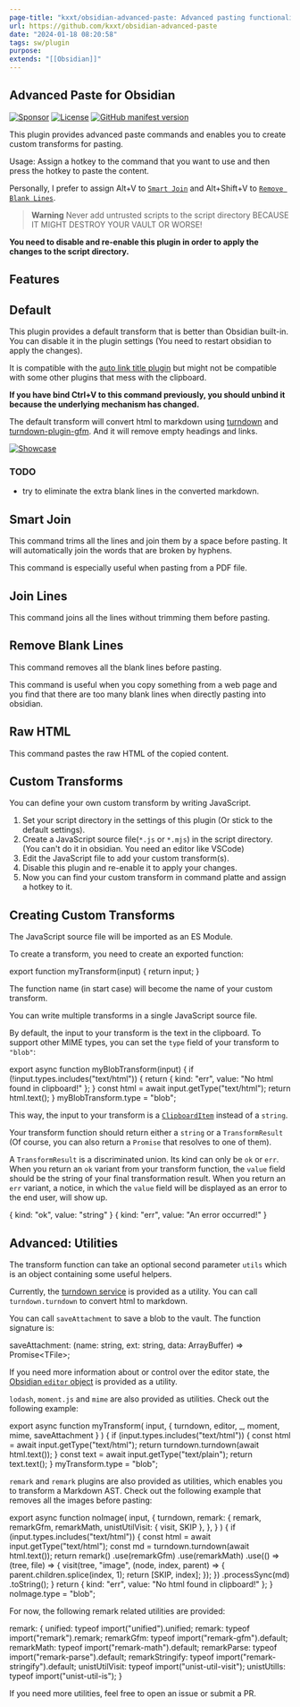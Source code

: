 ```yaml
---
page-title: "kxxt/obsidian-advanced-paste: Advanced pasting functionality for obsidian"
url: https://github.com/kxxt/obsidian-advanced-paste
date: "2024-01-18 08:20:58"
tags: sw/plugin
purpose:
extends: "[[Obsidian]]"
---
```


## Advanced Paste for Obsidian

[![Sponsor](https://camo.githubusercontent.com/eaf3d0a70f9f01bdeb7cd725171cc31c6158aa4ec957fbda0cd52a6d00ff5f3a/68747470733a2f2f696d672e736869656c64732e696f2f62616467652f73706f6e736f722d76696125323070617970616c2d626c7565)](https://www.paypal.com/paypalme/tokxxt) [![License](https://camo.githubusercontent.com/a9e628e055272bcd0a0e07564124407f1d008e51ef7364c494e7d85cc756eda5/68747470733a2f2f696d672e736869656c64732e696f2f6769746875622f6c6963656e73652f6b7878742f6f6273696469616e2d616476616e6365642d7061737465)](https://camo.githubusercontent.com/a9e628e055272bcd0a0e07564124407f1d008e51ef7364c494e7d85cc756eda5/68747470733a2f2f696d672e736869656c64732e696f2f6769746875622f6c6963656e73652f6b7878742f6f6273696469616e2d616476616e6365642d7061737465) [![GitHub manifest version](https://camo.githubusercontent.com/812259cb3c94ac3fb23acb48a2d8310edfaf41cf16472bbf8823e718818188e0/68747470733a2f2f696d672e736869656c64732e696f2f6769746875622f6d616e69666573742d6a736f6e2f762f6b7878742f6f6273696469616e2d616476616e6365642d7061737465)](https://camo.githubusercontent.com/812259cb3c94ac3fb23acb48a2d8310edfaf41cf16472bbf8823e718818188e0/68747470733a2f2f696d672e736869656c64732e696f2f6769746875622f6d616e69666573742d6a736f6e2f762f6b7878742f6f6273696469616e2d616476616e6365642d7061737465)

This plugin provides advanced paste commands and enables you to create custom transforms for pasting.

Usage: Assign a hotkey to the command that you want to use and then press the hotkey to paste the content.

Personally, I prefer to assign Alt+V to [`Smart Join`](https://github.com/kxxt/obsidian-advanced-paste#smart-join) and Alt+Shift+V to [`Remove Blank Lines`](https://github.com/kxxt/obsidian-advanced-paste#remove-blank-lines).

> **Warning** Never add untrusted scripts to the script directory BECAUSE IT MIGHT DESTROY YOUR VAULT OR WORSE!

**You need to disable and re-enable this plugin in order to apply the changes to the script directory.**

## Features

## Default

This plugin provides a default transform that is better than Obsidian built-in. You can disable it in the plugin settings (You need to restart obsidian to apply the changes).

It is compatible with the [auto link title plugin](https://github.com/zolrath/obsidian-auto-link-title) but might not be compatible with some other plugins that mess with the clipboard.

**If you have bind Ctrl+V to this command previously, you should unbind it because the underlying mechanism has changed.**

The default transform will convert html to markdown using [turndown](https://github.com/mixmark-io/turndown) and [turndown-plugin-gfm](https://github.com/mixmark-io/turndown-plugin-gfm). And it will remove empty headings and links.

[![Showcase](https://github.com/kxxt/obsidian-advanced-paste/raw/master/images/remove-empty-links.gif)](https://github.com/kxxt/obsidian-advanced-paste/blob/master/images/remove-empty-links.gif)

### TODO

-   try to eliminate the extra blank lines in the converted markdown.

## Smart Join

This command trims all the lines and join them by a space before pasting. It will automatically join the words that are broken by hyphens.

This command is especially useful when pasting from a PDF file.

## Join Lines

This command joins all the lines without trimming them before pasting.

## Remove Blank Lines

This command removes all the blank lines before pasting.

This command is useful when you copy something from a web page and you find that there are too many blank lines when directly pasting into obsidian.

## Raw HTML

This command pastes the raw HTML of the copied content.

## Custom Transforms

You can define your own custom transform by writing JavaScript.

1.  Set your script directory in the settings of this plugin (Or stick to the default settings).
2.  Create a JavaScript source file(`*.js` or `*.mjs`) in the script directory. (You can't do it in obsidian. You need an editor like VSCode)
3.  Edit the JavaScript file to add your custom transform(s).
4.  Disable this plugin and re-enable it to apply your changes.
5.  Now you can find your custom transform in command platte and assign a hotkey to it.

## Creating Custom Transforms

The JavaScript source file will be imported as an ES Module.

To create a transform, you need to create an exported function:

export function myTransform(input) {
    return input;
}

The function name (in start case) will become the name of your custom transform.

You can write multiple transforms in a single JavaScript source file.

By default, the input to your transform is the text in the clipboard. To support other MIME types, you can set the `type` field of your transform to `"blob"`:

export async function myBlobTransform(input) {
    if (!input.types.includes("text/html")) {
        return { kind: "err", value: "No html found in clipboard!" };
    }
    const html \= await input.getType("text/html");
    return html.text();
}
myBlobTransform.type \= "blob";

This way, the input to your transform is a [`ClipboardItem`](https://developer.mozilla.org/en-US/docs/Web/API/ClipboardItem) instead of a `string`.

Your transform function should return either a `string` or a `TransformResult` (Of course, you can also return a `Promise` that resolves to one of them).

A `TransformResult` is a discriminated union. Its kind can only be `ok` or `err`. When you return an `ok` variant from your transform function, the `value` field should be the string of your final transformation result. When you return an `err` variant, a notice, in which the `value` field will be displayed as an error to the end user, will show up.

{ kind: "ok", value: "string" }
{ kind: "err", value: "An error occurred!" }

## Advanced: Utilities

The transform function can take an optional second parameter `utils` which is an object containing some useful helpers.

Currently, the [turndown service](https://github.com/mixmark-io/turndown) is provided as a utility. You can call `turndown.turndown` to convert html to markdown.

You can call `saveAttachment` to save a blob to the vault. The function signature is:

saveAttachment: (name: string, ext: string, data: ArrayBuffer) \=>
    Promise<TFile\>;

If you need more information about or control over the editor state, the [Obsidian `editor` object](https://docs.obsidian.md/Plugins/Editor/Editor) is provided as a utility.

`lodash`, `moment.js` and `mime` are also provided as utilities. Check out the following example:

export async function myTransform(
    input,
    { turndown, editor, \_, moment, mime, saveAttachment }
) {
    if (input.types.includes("text/html")) {
        const html \= await input.getType("text/html");
        return turndown.turndown(await html.text());
    }
    const text \= await input.getType("text/plain");
    return text.text();
}
myTransform.type \= "blob";

`remark` and `remark` plugins are also provided as utilities, which enables you to transform a Markdown AST. Check out the following example that removes all the images before pasting:

export async function noImage(
    input,
    {
        turndown,
        remark: {
            remark,
            remarkGfm,
            remarkMath,
            unistUtilVisit: { visit, SKIP },
        },
    }
) {
    if (input.types.includes("text/html")) {
        const html \= await input.getType("text/html");
        const md \= turndown.turndown(await html.text());
        return remark()
            .use(remarkGfm)
            .use(remarkMath)
            .use(() \=> (tree, file) \=> {
                visit(tree, "image", (node, index, parent) \=> {
                    parent.children.splice(index, 1);
                    return \[SKIP, index\];
                });
            })
            .processSync(md)
            .toString();
    }
    return { kind: "err", value: "No html found in clipboard!" };
}
noImage.type \= "blob";

For now, the following remark related utilities are provided:

remark: {
    unified: typeof import("unified").unified;
    remark: typeof import("remark").remark;
    remarkGfm: typeof import("remark-gfm").default;
    remarkMath: typeof import("remark-math").default;
    remarkParse: typeof import("remark-parse").default;
    remarkStringify: typeof import("remark-stringify").default;
    unistUtilVisit: typeof import("unist-util-visit");
    unistUtilIs: typeof import("unist-util-is");
}

If you need more utilities, feel free to open an issue or submit a PR.